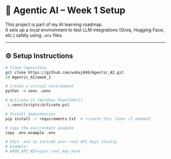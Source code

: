 # 🧠 Agentic AI – Week 1 Setup

This project is part of my AI learning roadmap.  
It sets up a local environment to test LLM integrations (Groq, Hugging Face, etc.) safely using `.env` files.

---

## ⚙️ Setup Instructions

```bash
# Clone repository
git clone https://github.com/wahaj840/Agentic_AI.git
cd Agentic_AI/week_1

# Create a virtual environment
python -m venv .venv

# Activate it (Windows PowerShell)
.\.venv\Scripts\Activate.ps1

# Install dependencies
pip install -r requirements.txt  # (create this later if needed)

# Copy the environment example
copy .env.example .env

# Edit .env to include your real API keys locally
# Example:
# GROQ_API_KEY=your_real_key_here
